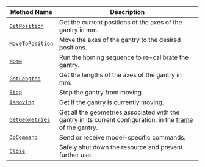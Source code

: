 <!-- prettier-ignore -->
Method Name | Description
----------- | -----------
[`GetPosition`](/components/gantry/#getposition) | Get the current positions of the axes of the gantry in mm.
[`MoveToPosition`](/components/gantry/#movetoposition) | Move the axes of the gantry to the desired positions.
[`Home`](/components/gantry/#movetoposition) | Run the homing sequence to re-calibrate the gantry.
[`GetLengths`](/components/gantry/#getlengths) | Get the lengths of the axes of the gantry in mm.
[`Stop`](/components/gantry/#stop) | Stop the gantry from moving.
[`IsMoving`](/components/gantry/#ismoving) | Get if the gantry is currently moving.
[`GetGeometries`](/components/gantry/#getgeometries) | Get all the geometries associated with the gantry in its current configuration, in the [frame](/mobility/frame-system/) of the gantry.
[`DoCommand`](/components/gantry/#docommand) | Send or receive model-specific commands.
[`Close`](/components/gantry/#close) | Safely shut down the resource and prevent further use.
